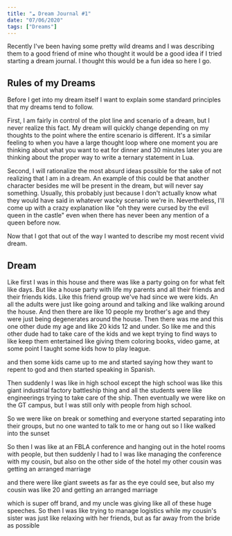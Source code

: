```yaml
---
title: "☁ Dream Journal #1"
date: "07/06/2020"
tags: ["Dreams"]
---
```


Recently I've been having some pretty wild dreams and I was describing them to
a good friend of mine who thought it would be a good idea if I tried starting a
dream journal. I thought this would be a fun idea so here I go.

## Rules of my Dreams

Before I get into my dream itself I want to explain some standard principles that
my dreams tend to follow.

First, I am fairly in control of the plot line and scenario of a dream,
but I never realize this fact. My dream will quickly change depending on my
thoughts to the point where the entire scenario is different. It's a similar
feeling to when you have a large thought loop where one moment you are thinking
about what you want to eat for dinner and 30 minutes later you are thinking about
the proper way to write a ternary statement in Lua.

Second, I will rationalize the most absurd ideas possible for the sake of not
realizing that I am in a dream. An example of this could be that another
character besides me will be present in the dream, but will never say something.
Usually, this probably just because I don't actually know what they would have
said in whatever wacky scenario we're in. Nevertheless, I'll come up with a
crazy explanation like "oh they were cursed by the evil queen in the castle" even
when there has never been any mention of a queen before now.

Now that I got that out of the way I wanted to describe my most recent vivid dream.

## Dream

Like first I was in this house and there was like a party going on for what felt
like days. But like a house party with life my parents and all their friends and
their friends kids. Like this friend group we've had since we were kids. An all
the adults were just like going around and talking and like walking around the
house. And then there are like 10 people my brother's age and they were just being
degenerates around the house. Then there was me and this one other dude my age and
like 20 kids 12 and under. So like me and this other dude had to take care of the
kids and we kept trying to find ways to like keep them entertained like giving
them coloring books, video game, at some point I taught some kids how to play league.

and then some kids came up to me and started saying how they want to repent to
god and then started speaking in Spanish.

Then suddenly I was like in high school except the high school was like this giant
industrial factory battleship thing and all the students were like engineerings trying
to take care of the ship. Then eventually we were like on the GT campus, but I
was still only with people from high school.

So we were like on break or something and everyone started separating into their
groups, but no one wanted to talk to me or hang out so I like walked into the sunset

So then I was like at an FBLA conference and hanging out in the hotel rooms with
people, but then suddenly I had to l was like managing the conference with my
cousin, but also on the other side of the hotel my other cousin was getting an
arranged marriage

and there were like giant sweets as far as the eye could see, but also my cousin
was like 20 and getting an arranged marriage

which is super off brand, and my uncle was giving like all of these huge speeches.
So then I was like trying to manage logistics while my cousin's sister was just like
relaxing with her friends, but as far away from the bride as possible
